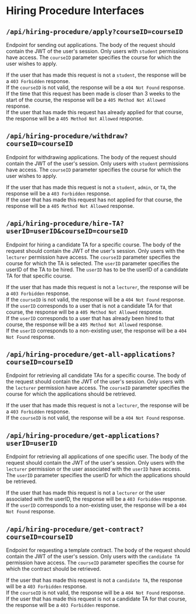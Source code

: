 # Hiring Procedure Interfaces

## `/api/hiring-procedure/apply?courseID=courseID`

Endpoint for sending out applications. The body of the request should contain the JWT of the user's session. 
Only users with `student` permissions have access. 
The `courseID` parameter specifies the course for which the user wishes to apply.

If the user that has made this request is not a `student`, the response will be a `403 Forbidden` response. <br>
If the `courseID` is not valid, the response will be a `404 Not Found` response.<br>
If the time that this request has been made is closer than 3 weeks to the start of the course, 
the response will be a `405 Method Not Allowed` response.<br>
If the user that has made this request has already applied for that course, 
the response will be a `405 Method Not Allowed` response.

## `/api/hiring-procedure/withdraw?courseID=courseID`

Endpoint for withdrawing applications. The body of the request should contain the JWT of the user's session.
Only users with `student` permissions have access.
The `courseID` parameter specifies the course for which the user wishes to apply.

If the user that has made this request is not a `student`, `admin`, or `TA`, the response will be a `403 Forbidden` response. <br>
If the user that has made this request has not applied for that course,
the response will be a `405 Method Not Allowed` response.

## `/api/hiring-procedure/hire-TA?userID=userID&courseID=courseID`

Endpoint for hiring a candidate TA for a specific course. The body of the request should contain the JWT of the user's 
session. Only users with the `lecturer` permission have access. The `courseID` parameter specifies the course for which
the TA is selected. The `userID` parameter specifies the userID of the TA to be hired.
The `userID` has to be the userID of a candidate TA for that specific course.

If the user that has made this request is not a `lecturer`, the response will be a `403 Forbidden` response. <br>
If the `courseID` is not valid, the response will be a `404 Not Found` response.<br>
If the `userID` corresponds to a user that is not a candidate TA for that course, 
the response will be a `405 Method Not Allowed` response.<br>
If the `userID` corresponds to a user that has already been hired to that course, 
the response will be a `405 Method Not Allowed` response.<br>
If the `userID` corresponds to a non-existing user, the response will be a `404 Not Found` response.

## `/api/hiring-procedure/get-all-applications?courseID=courseID`

Endpoint for retrieving all candidate TAs for a specific course. The body of the request should contain the JWT of
the user's session. Only users with the `lecturer` permission have access.
The `courseID` parameter specifies the course for which the applications should be retrieved.

If the user that has made this request is not a `lecturer`, the response will be a `403 Forbidden` response. <br>
If the `courseID` is not valid, the response will be a `404 Not Found` response.

## `/api/hiring-procedure/get-applications?userID=userID`

Endpoint for retrieving all applications of one specific user. The body of the request should contain the JWT of
the user's session. Only users with the `lecturer` permission or the user associated with the `userID` have access.
The `userID` parameter specifies the userID for which the applications should be retrieved.

If the user that has made this request is not a `lecturer` or the user associated with the userID, 
the response will be a `403 Forbidden` response. <br>
If the `userID` corresponds to a non-existing user, the response will be a `404 Not Found` response.

## `/api/hiring-procedure/get-contract?courseID=courseID`

Endpoint for requesting a template contract. The body of the request should contain the JWT of the user's session.
Only users with the `candidate TA` permission have access.
The `courseID` parameter specifies the course for which the contract should be retrieved.

If the user that has made this request is not a `candidate TA`, the response will be a `403 Forbidden` response. <br>
If the `courseID` is not valid, the response will be a `404 Not Found` response.<br>
If the user that has made this request is not a candidate TA for that course, 
the response will be a `403 Forbidden` response.